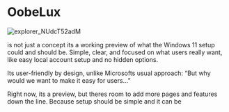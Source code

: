 # OobeLux

![explorer_NUdcT52adM](https://github.com/user-attachments/assets/03053f9e-b147-4a7f-b4f5-101da4485902)

is not just a concept its a working preview of what the Windows 11 setup could and should be. Simple, clear, and focused on what users really want, like easy local account setup and no hidden options.

Its user-friendly by design, unlike Microsofts usual approach:
“But why would we want to make it easy for users…”

Right now, its a preview, but theres room to add more pages and features down the line. Because setup should be simple and it can be

